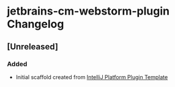 <!-- Keep a Changelog guide -> https://keepachangelog.com -->

# jetbrains-cm-webstorm-plugin Changelog

## [Unreleased]
### Added
- Initial scaffold created from [IntelliJ Platform Plugin Template](https://github.com/JetBrains/intellij-platform-plugin-template)
